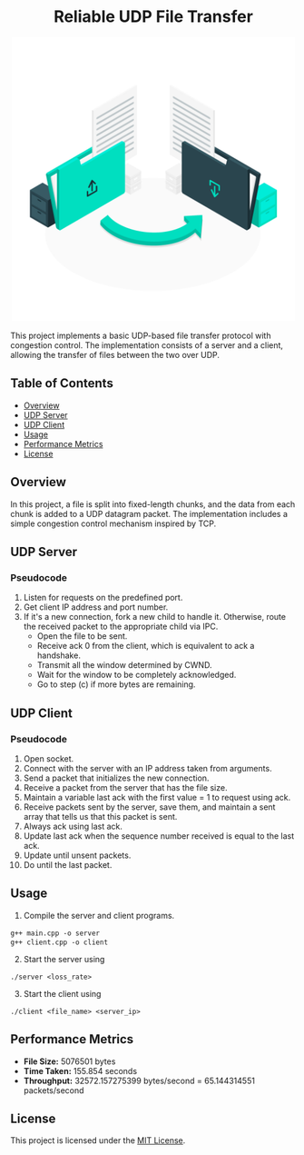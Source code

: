 <h1 align="center">Reliable UDP File Transfer</h1>
<div align="center">
    <img src="./imgs/img-intro.jpg" alt="File Transfer" width="500" />
</div>


This project implements a basic UDP-based file transfer protocol with congestion control. The implementation consists of a server and a client, allowing the transfer of files between the two over UDP.

## Table of Contents

- [Overview](#overview)
- [UDP Server](#udp-server)
- [UDP Client](#udp-client)
- [Usage](#usage)
- [Performance Metrics](#performance-metrics)
- [License](#license)

## Overview

In this project, a file is split into fixed-length chunks, and the data from each chunk is added to a UDP datagram packet. The implementation includes a simple congestion control mechanism inspired by TCP.

## UDP Server

### Pseudocode

1. Listen for requests on the predefined port.
2. Get client IP address and port number.
3. If it's a new connection, fork a new child to handle it. Otherwise, route the received packet to the appropriate child via IPC.
   - Open the file to be sent.
   - Receive ack 0 from the client, which is equivalent to ack a handshake.
   - Transmit all the window determined by CWND.
   - Wait for the window to be completely acknowledged.
   - Go to step (c) if more bytes are remaining.

## UDP Client

### Pseudocode

1. Open socket.
2. Connect with the server with an IP address taken from arguments.
3. Send a packet that initializes the new connection.
4. Receive a packet from the server that has the file size.
5. Maintain a variable last ack with the first value = 1 to request using ack.
6. Receive packets sent by the server, save them, and maintain a sent array that tells us that this packet is sent.
7. Always ack using last ack.
8. Update last ack when the sequence number received is equal to the last ack.
9. Update until unsent packets.
10. Do until the last packet.

## Usage

1. Compile the server and client programs.
```
g++ main.cpp -o server
g++ client.cpp -o client
```
2. Start the server using
```
./server <loss_rate>
```
3. Start the client using
```
./client <file_name> <server_ip>
```

## Performance Metrics

- **File Size:** 5076501 bytes
- **Time Taken:** 155.854 seconds
- **Throughput:** 32572.157275399 bytes/second
              = 65.144314551 packets/second

## License

This project is licensed under the [MIT License](LICENSE).
